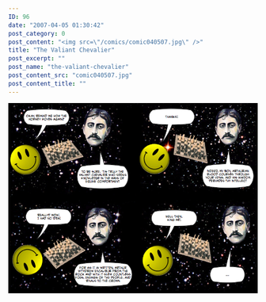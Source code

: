 ```yaml
---
ID: 96
date: "2007-04-05 01:30:42"
post_category: 0
post_content: "<img src=\"/comics/comic040507.jpg\" />"
title: "The Valiant Chevalier"
post_excerpt: ""
post_name: "the-valiant-chevalier"
post_content_src: "comic040507.jpg"
post_content_title: ""
---
```



[![](/comics-hi-res/comic040507.jpg)](/comics-hi-res/comic040507.jpg)
